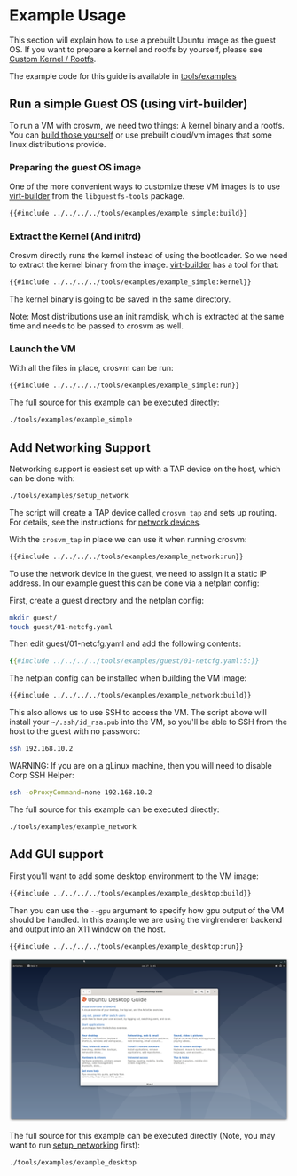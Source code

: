 # Example Usage

This section will explain how to use a prebuilt Ubuntu image as the guest OS. If you want to prepare
a kernel and rootfs by yourself, please see [Custom Kernel / Rootfs](./custom_kernel_rootfs.md).

The example code for this guide is available in [tools/examples]

## Run a simple Guest OS (using virt-builder)

To run a VM with crosvm, we need two things: A kernel binary and a rootfs. You can
[build those yourself](./custom_kernel_rootfs.md) or use prebuilt cloud/vm images that some linux
distributions provide.

### Preparing the guest OS image

One of the more convenient ways to customize these VM images is to use [virt-builder] from the
`libguestfs-tools` package.

```bash
{{#include ../../../../tools/examples/example_simple:build}}
```

### Extract the Kernel (And initrd)

Crosvm directly runs the kernel instead of using the bootloader. So we need to extract the kernel
binary from the image. [virt-builder] has a tool for that:

```bash
{{#include ../../../../tools/examples/example_simple:kernel}}
```

The kernel binary is going to be saved in the same directory.

Note: Most distributions use an init ramdisk, which is extracted at the same time and needs to be
passed to crosvm as well.

### Launch the VM

With all the files in place, crosvm can be run:

```bash
{{#include ../../../../tools/examples/example_simple:run}}
```

The full source for this example can be executed directly:

```bash
./tools/examples/example_simple
```

## Add Networking Support

Networking support is easiest set up with a TAP device on the host, which can be done with:

```bash
./tools/examples/setup_network
```

The script will create a TAP device called `crosvm_tap` and sets up routing. For details, see the
instructions for [network devices](../devices/net.md).

With the `crosvm_tap` in place we can use it when running crosvm:

```bash
{{#include ../../../../tools/examples/example_network:run}}
```

To use the network device in the guest, we need to assign it a static IP address. In our example
guest this can be done via a netplan config:

First, create a guest directory and the netplan config:

```bash
mkdir guest/
touch guest/01-netcfg.yaml
```

Then edit guest/01-netcfg.yaml and add the following contents:

```yaml
{{#include ../../../../tools/examples/guest/01-netcfg.yaml:5:}}
```

The netplan config can be installed when building the VM image:

```bash
{{#include ../../../../tools/examples/example_network:build}}
```

This also allows us to use SSH to access the VM. The script above will install your
`~/.ssh/id_rsa.pub` into the VM, so you'll be able to SSH from the host to the guest with no
password:

```bash
ssh 192.168.10.2
```

WARNING: If you are on a gLinux machine, then you will need to disable Corp SSH Helper:

```bash
ssh -oProxyCommand=none 192.168.10.2
```

The full source for this example can be executed directly:

```bash
./tools/examples/example_network
```

## Add GUI support

First you'll want to add some desktop environment to the VM image:

```bash
{{#include ../../../../tools/examples/example_desktop:build}}
```

Then you can use the `--gpu` argument to specify how gpu output of the VM should be handled. In this
example we are using the virglrenderer backend and output into an X11 window on the host.

```bash
{{#include ../../../../tools/examples/example_desktop:run}}
```

![Desktop Example](./example_desktop.png)

The full source for this example can be executed directly (Note, you may want to run
[setup_networking](#add-networking-support) first):

```bash
./tools/examples/example_desktop
```

[tools/examples]: https://source.chromium.org/chromiumos/chromiumos/codesearch/+/main:src/platform/crosvm/tools/examples
[virt-builder]: https://libguestfs.org/virt-builder.1.html
